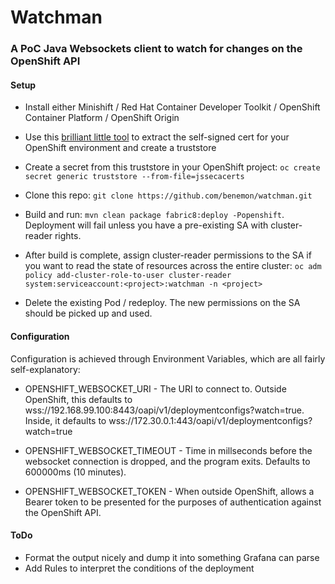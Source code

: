 # Watchman

### A PoC Java Websockets client to watch for changes on the OpenShift API

#### Setup

* Install either Minishift / Red Hat Container Developer Toolkit / OpenShift Container Platform / OpenShift Origin

* Use this [brilliant little tool](https://github.com/escline/InstallCert) to extract the self-signed cert for your OpenShift environment and create a truststore

* Create a secret from this truststore in your OpenShift project: `oc create secret generic truststore --from-file=jssecacerts`

* Clone this repo: `git clone https://github.com/benemon/watchman.git`

* Build and run: `mvn clean package fabric8:deploy -Popenshift`. Deployment will fail unless you have a pre-existing SA with cluster-reader rights.

* After build is complete, assign cluster-reader permissions to the SA if you want to read the state of resources across the entire cluster: `oc adm policy add-cluster-role-to-user cluster-reader system:serviceaccount:<project>:watchman -n <project>`

* Delete the existing Pod / redeploy. The new permissions on the SA should be picked up and used.

#### Configuration

Configuration is achieved through Environment Variables, which are all fairly self-explanatory:

* OPENSHIFT_WEBSOCKET_URI - The URI to connect to. Outside OpenShift, this defaults to wss://192.168.99.100:8443/oapi/v1/deploymentconfigs?watch=true. Inside, it defaults to wss://172.30.0.1:443/oapi/v1/deploymentconfigs?watch=true

* OPENSHIFT_WEBSOCKET_TIMEOUT - Time in millseconds before the websocket connection is dropped, and the program exits. Defaults to 600000ms (10 minutes).

* OPENSHIFT_WEBSOCKET_TOKEN - When outside OpenShift, allows a Bearer token to be presented for the purposes of authentication against the OpenShift API.


#### ToDo

* Format the output nicely and dump it into something Grafana can parse
* Add Rules to interpret the conditions of the deployment
